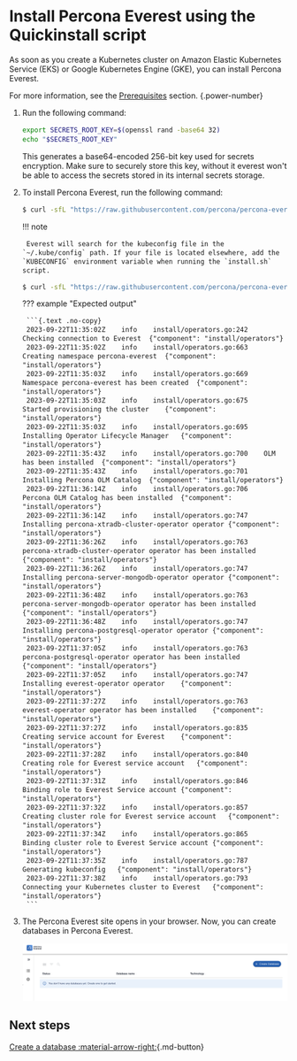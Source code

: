 # Install Percona Everest using the Quickinstall script

As soon as you create a Kubernetes cluster on Amazon Elastic Kubernetes Service (EKS) or Google Kubernetes Engine (GKE), you can install Percona Everest. 

For more information, see the [Prerequisites](qs-prerequisites.md) section. 
{.power-number}

1. Run the following command:

    ```sh
    export SECRETS_ROOT_KEY=$(openssl rand -base64 32)
    echo "$SECRETS_ROOT_KEY"
    ```
    This generates a base64-encoded 256-bit key used for secrets encryption. Make
    sure to securely store this key, without it everest won't be able to access the
    secrets stored in its internal secrets storage.


2. To install Percona Everest, run the following command:

    ```{.bash data-prompt="$"}
    $ curl -sfL "https://raw.githubusercontent.com/percona/percona-everest-cli/v0.4.0/install.sh" | bash
    ```

    !!! note
    
        Everest will search for the kubeconfig file in the `~/.kube/config` path. If your file is located elsewhere, add the `KUBECONFIG` environment variable when running the `install.sh` script. 
    
    ```{.bash data-prompt="$"}
    $ curl -sfL "https://raw.githubusercontent.com/percona/percona-everest-cli/v0.4.0/install.sh" | KUBECONFIG=<path/to/config/file> bash
    ```

    ??? example "Expected output"

        ```{.text .no-copy}
        2023-09-22T11:35:02Z	info	install/operators.go:242	Checking connection to Everest	{"component": "install/operators"}
        2023-09-22T11:35:02Z	info	install/operators.go:663	Creating namespace percona-everest	{"component": "install/operators"}
        2023-09-22T11:35:03Z	info	install/operators.go:669	Namespace percona-everest has been created	{"component": "install/operators"}
        2023-09-22T11:35:03Z	info	install/operators.go:675	Started provisioning the cluster	{"component": "install/operators"}
        2023-09-22T11:35:03Z	info	install/operators.go:695	Installing Operator Lifecycle Manager	{"component": "install/operators"}
        2023-09-22T11:35:43Z	info	install/operators.go:700	OLM has been installed	{"component": "install/operators"}
        2023-09-22T11:35:43Z	info	install/operators.go:701	Installing Percona OLM Catalog	{"component": "install/operators"}
        2023-09-22T11:36:14Z	info	install/operators.go:706	Percona OLM Catalog has been installed	{"component": "install/operators"}
        2023-09-22T11:36:14Z	info	install/operators.go:747	Installing percona-xtradb-cluster-operator operator	{"component": "install/operators"}
        2023-09-22T11:36:26Z	info	install/operators.go:763	percona-xtradb-cluster-operator operator has been installed	{"component": "install/operators"}
        2023-09-22T11:36:26Z	info	install/operators.go:747	Installing percona-server-mongodb-operator operator	{"component": "install/operators"}
        2023-09-22T11:36:48Z	info	install/operators.go:763	percona-server-mongodb-operator operator has been installed	{"component": "install/operators"}
        2023-09-22T11:36:48Z	info	install/operators.go:747	Installing percona-postgresql-operator operator	{"component": "install/operators"}
        2023-09-22T11:37:05Z	info	install/operators.go:763	percona-postgresql-operator operator has been installed	{"component": "install/operators"}
        2023-09-22T11:37:05Z	info	install/operators.go:747	Installing everest-operator operator	{"component": "install/operators"}
        2023-09-22T11:37:27Z	info	install/operators.go:763	everest-operator operator has been installed	{"component": "install/operators"}
        2023-09-22T11:37:27Z	info	install/operators.go:835	Creating service account for Everest	{"component": "install/operators"}
        2023-09-22T11:37:28Z	info	install/operators.go:840	Creating role for Everest service account	{"component": "install/operators"}
        2023-09-22T11:37:31Z	info	install/operators.go:846	Binding role to Everest Service account	{"component": "install/operators"}
        2023-09-22T11:37:32Z	info	install/operators.go:857	Creating cluster role for Everest service account	{"component": "install/operators"}
        2023-09-22T11:37:34Z	info	install/operators.go:865	Binding cluster role to Everest Service account	{"component": "install/operators"}
        2023-09-22T11:37:35Z	info	install/operators.go:787	Generating kubeconfig	{"component": "install/operators"}
        2023-09-22T11:37:38Z	info	install/operators.go:793	Connecting your Kubernetes cluster to Everest	{"component": "install/operators"}
        ```

3. The Percona Everest site opens in your browser. Now, you can create databases in Percona Everest.

    ![!image](../images/everest_site.png)

## Next steps

[Create a database :material-arrow-right:](../use/db_provision.md){.md-button}

<!-- 
[Monitor the database with PMM :material-arrow-right:](../use/monitorDBs.md){.md-button}
-->

